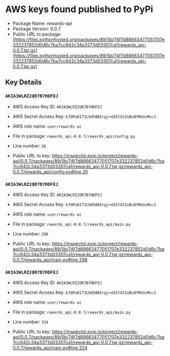 # AWS keys found published to PyPi

* Package Name: rewards-api
* Package Version: 0.0.7
* Public URL to package: [https://files.pythonhosted.org/packages/89/5b/74f7d88663477051707e332237852d0d6c7ba7cc642c34a3373d03307ca1/rewards_api-0.0.7.tar.gz](https://files.pythonhosted.org/packages/89/5b/74f7d88663477051707e332237852d0d6c7ba7cc642c34a3373d03307ca1/rewards_api-0.0.7.tar.gz)

## Key Details

### `AKIA3WLRZ2QR7B7HDFEJ`

* AWS Access Key ID: `AKIA3WLRZ2QR7B7HDFEJ`
* AWS Secret Access Key: `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` 
* AWS role name: `user/rewards-ai`
* File in package: `rewards_api-0.0.7/rewards_api/config.py`
* Line number: `26`

* Public URL to key: https://inspector.pypi.io/project/rewards-api/0.0.7/packages/89/5b/74f7d88663477051707e332237852d0d6c7ba7cc642c34a3373d03307ca1/rewards_api-0.0.7.tar.gz/rewards_api-0.0.7/rewards_api/config.py#line.26



### `AKIA3WLRZ2QR7B7HDFEJ`

* AWS Access Key ID: `AKIA3WLRZ2QR7B7HDFEJ`
* AWS Secret Access Key: `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` 
* AWS role name: `user/rewards-ai`
* File in package: `rewards_api-0.0.7/rewards_api/main.py`
* Line number: `298`

* Public URL to key: https://inspector.pypi.io/project/rewards-api/0.0.7/packages/89/5b/74f7d88663477051707e332237852d0d6c7ba7cc642c34a3373d03307ca1/rewards_api-0.0.7.tar.gz/rewards_api-0.0.7/rewards_api/main.py#line.298



### `AKIA3WLRZ2QR7B7HDFEJ`

* AWS Access Key ID: `AKIA3WLRZ2QR7B7HDFEJ`
* AWS Secret Access Key: `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` 
* AWS role name: `user/rewards-ai`
* File in package: `rewards_api-0.0.7/rewards_api/main.py`
* Line number: `324`

* Public URL to key: https://inspector.pypi.io/project/rewards-api/0.0.7/packages/89/5b/74f7d88663477051707e332237852d0d6c7ba7cc642c34a3373d03307ca1/rewards_api-0.0.7.tar.gz/rewards_api-0.0.7/rewards_api/main.py#line.324


